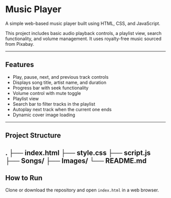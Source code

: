 # Music Player

A simple web-based music player built using HTML, CSS, and JavaScript.

This project includes basic audio playback controls, a playlist view, search functionality, and volume management. It uses royalty-free music sourced from Pixabay.

---

## Features
- Play, pause, next, and previous track controls
- Displays song title, artist name, and duration
- Progress bar with seek functionality
- Volume control with mute toggle
- Playlist view 
- Search bar to filter tracks in the playlist
- Autoplay next track when the current one ends
- Dynamic cover image loading

---

## Project Structure
.
├── index.html
├── style.css
├── script.js
├── Songs/
├── Images/
└── README.md
---
## How to Run
Clone or download the repository and open `index.html` in a web browser.
